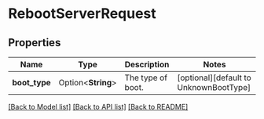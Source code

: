 # RebootServerRequest

## Properties

Name | Type | Description | Notes
------------ | ------------- | ------------- | -------------
**boot_type** | Option<**String**> | The type of boot. | [optional][default to UnknownBootType]

[[Back to Model list]](../README.md#documentation-for-models) [[Back to API list]](../README.md#documentation-for-api-endpoints) [[Back to README]](../README.md)


